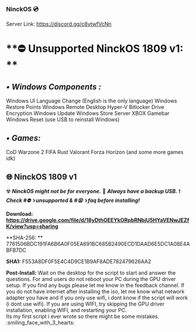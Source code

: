 ### NinckOS 💿


Server Link: https://discord.gg/c8vtwfVcNn

# **:no_entry: Unsupported NinckOS 1809 v1: **


 ## ***• Windows Components :***
Windows UI Language Change (English is the only language)
Windows Restore Points
Windows Remote Desktop
Hyper-V
Bitlocker Drive Encryption
Windows Update
Windows Store
Server
XBOX Gamebar
Windows Reset (use USB to reinstall Windows)


## ***• Games:***

CoD
Warzone 2
FIFA 
Rust
Valorant
Forza Horizon 
(and some more games idk)


## **:globe_with_meridians: __NinckOS 1809 v1__**
:radioactive:   **_NinckOS might not be for everyone._**
:floppy_disk:   **_Always have a backup USB._**
:exclamation:   **_Check #⛔ゝunsupported & #😫ゝfaq before installing!_**

**Download:**
**https://drive.google.com/file/d/18yDthOEEYkORpbRNbjU5HYaVENwJEZfK/view?usp=sharing**

**SHA-256: **    7761506BDC191FA6B6A0F05EA691BC685B2490ECD1DAAD6E5DC1A08E4ABFB7DC

**SHA1:**        F553A8DF0F5E4C4D9CE1B9AF8ADE782479626AA2

**__Post-Install:__**
Wait on the desktop for the script to start and answer the questions.
For amd users do not reboot your PC during the GPU driver setup.
If you find any bugs please let me know in the feedback channel. 
If you do not have internet after installing the iso, let me know what network adapter you have and if you only use wifi, i dont know if the script will work (i dont use wifi).
If you are using WIFI, try skipping the GPU driver installation, enabling WIFI, and restarting your PC.  
Its my first script i ever wrote so there might be some mistakes.
:smiling_face_with_3_hearts:
